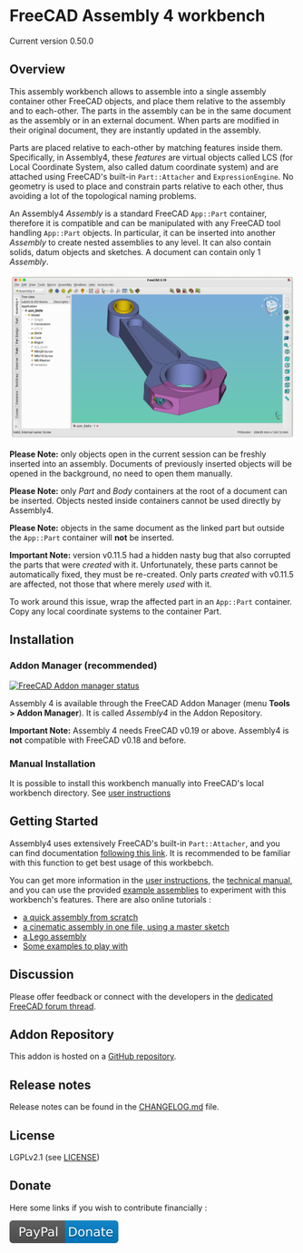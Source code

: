 # FreeCAD Assembly 4 workbench

Current version 0.50.0


## Overview

This assembly workbench allows to assemble into a single assembly container other FreeCAD objects, and place them relative to the assembly and to each-other. The parts in the assembly can be in the same document as the assembly or in an external document. When parts are modified in their original document, they are instantly updated in the assembly.

Parts are placed relative to each-other by matching features inside them. Specifically, in Assembly4, these _features_ are virtual objects called LCS (for Local Coordinate System, also called datum coordinate system) and are attached using FreeCAD's built-in `Part::Attacher` and `ExpressionEngine`. No geometry is used to place and constrain parts relative to each other, thus avoiding a lot of the topological naming problems.

An Assembly4 _Assembly_ is a standard FreeCAD `App::Part` container, therefore it is compatible and can be manipulated with any FreeCAD tool handling `App::Part` objects. In particular, it can be inserted into another _Assembly_ to create nested assemblies to any level. It can also contain solids, datum objects and sketches. A document can contain only 1 _Assembly_.


![](Resources/media/Asm4_wb1.png)

**Please Note:** only objects open in the current session can be freshly inserted into an assembly. Documents of previously inserted objects will be opened in the background, no need to open them manually.

**Please Note:** only _Part_ and _Body_ containers at the root of a document can be inserted. Objects nested inside containers cannot be used directly by Assembly4.

**Please Note:** objects in the same document as the linked part but outside the `App::Part` container will **not** be inserted.

**Important Note:** version v0.11.5 had a hidden nasty bug that also corrupted the parts that were *created* with it. Unfortunately, these parts cannot be automatically fixed, they must be re-created. Only parts *created* with v0.11.5 are affected, not those that where merely *used* with it.

To work around this issue, wrap the affected part in an `App::Part` container. Copy any local coordinate systems to the container Part.

## Installation

### Addon Manager (recommended)

[![FreeCAD Addon manager status](https://img.shields.io/badge/FreeCAD%20addon%20manager-available-brightgreen)](https://github.com/FreeCAD/FreeCAD-addons)

Assembly 4 is available through the FreeCAD Addon Manager (menu **Tools > Addon Manager**). It is called _Assembly4_ in the Addon Repository.

**Important Note:** Assembly 4 needs FreeCAD v0.19 or above. Assembly4 is **not** compatible with FreeCAD v0.18 and before.


### Manual Installation

It is possible to install this workbench manually into FreeCAD's local workbench directory. See [user instructions](INSTRUCTIONS.md)


## Getting Started

Assembly4 uses extensively FreeCAD's built-in `Part::Attacher`, and you can find documentation [following this link](https://wiki.freecadweb.org/Part_EditAttachment). It is recommended to be familiar with this function to get best usage of this workbebch.

You can get more information in the [user instructions](INSTRUCTIONS.md), the [technical manual](TECHMANUAL.md), and you can use the provided [example assemblies](https://github.com/Zolko-123/FreeCAD_Examples) to experiment with this workbench's features. There are also online tutorials :

* [a quick assembly from scratch](https://github.com/Zolko-123/FreeCAD_Examples/blob/master/Asm4_Tutorial1/README.md)
* [a cinematic assembly in one file, using a master sketch](https://github.com/Zolko-123/FreeCAD_Examples/blob/master/Asm4_Tutorial2/README.md)
* [a Lego assembly](https://github.com/Zolko-123/FreeCAD_Examples/blob/master/Asm4_Tutorial3/README.md)
* [Some examples to play with](https://github.com/Zolko-123/FreeCAD_Examples)

## Discussion
Please offer feedback or connect with the developers in the [dedicated FreeCAD forum thread](https://forum.freecadweb.org/viewtopic.php?f=20&t=34806).

## Addon Repository
This addon is hosted on a [GitHub repository](https://github.com/Zolko-123/FreeCAD_Assembly4).

## Release notes
Release notes can be found in the [CHANGELOG.md](CHANGELOG.md) file.

## License
LGPLv2.1 (see [LICENSE](LICENSE))

## Donate
Here some links if you wish to contribute financially :  

[![PayPal Donate](Resources/media/PayPal_Donate.svg)](https://www.paypal.com/donate/?hosted_button_id=P9V4M2SBXX9HQ)


